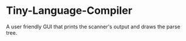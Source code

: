 # Tiny-Language-Compiler
A user friendly GUI that prints the scanner's output and draws the parse tree.
